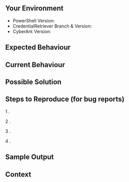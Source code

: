 <!--- _Your issue may already be reported. Please search existing `issues` before creating one._ -->

## Your Environment

<!--- Include relevant details about your environment -->

* PowerShell Version:
* CredentialRetriever Branch & Version:
* CyberArk Version:

## Expected Behaviour

<!--- If you're describing a bug, tell us what should happen -->
<!--- If you're suggesting a change/improvement, tell us how it should work -->

## Current Behaviour

<!--- If describing a bug, tell us what happens instead of the expected behaviour -->
<!--- If suggesting a change/improvement, explain the difference from current behaviour -->

## Possible Solution

<!--- Not obligatory, but suggest a fix/reason for the bug, -->
<!--- or ideas how to implement the addition or change -->

## Steps to Reproduce (for bug reports)

<!--- Provide unambiguous set of steps to -->
<!--- reproduce this bug. Include code to reproduce, if relevant -->
1 .

2 .

3 .

4 .

## Sample Output

<!--- Provide any output you see -->
<!--- Include Verbose & Debug output where possible -->

## Context

<!--- What are you trying to accomplish? -->
<!--- Providing context helps us define the best solution -->

